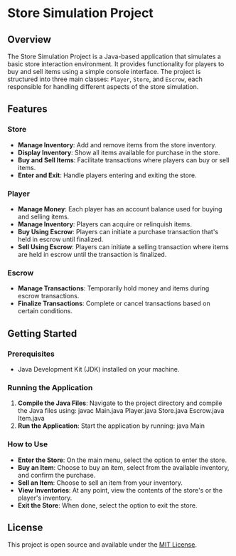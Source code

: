 # Store Simulation Project

## Overview
The Store Simulation Project is a Java-based application that simulates a basic store interaction environment. It provides functionality for players to buy and sell items using a simple console interface. The project is structured into three main classes: `Player`, `Store`, and `Escrow`, each responsible for handling different aspects of the store simulation.

## Features

### Store
- **Manage Inventory**: Add and remove items from the store inventory.
- **Display Inventory**: Show all items available for purchase in the store.
- **Buy and Sell Items**: Facilitate transactions where players can buy or sell items.
- **Enter and Exit**: Handle players entering and exiting the store.

### Player
- **Manage Money**: Each player has an account balance used for buying and selling items.
- **Manage Inventory**: Players can acquire or relinquish items.
- **Buy Using Escrow**: Players can initiate a purchase transaction that's held in escrow until finalized.
- **Sell Using Escrow**: Players can initiate a selling transaction where items are held in escrow until the transaction is finalized.

### Escrow
- **Manage Transactions**: Temporarily hold money and items during escrow transactions.
- **Finalize Transactions**: Complete or cancel transactions based on certain conditions.

## Getting Started

### Prerequisites
- Java Development Kit (JDK) installed on your machine.

### Running the Application
1. **Compile the Java Files**: Navigate to the project directory and compile the Java files using: javac Main.java Player.java Store.java Escrow.java Item.java
2. **Run the Application**: Start the application by running: java Main


### How to Use
- **Enter the Store**: On the main menu, select the option to enter the store.
- **Buy an Item**: Choose to buy an item, select from the available inventory, and confirm the purchase.
- **Sell an Item**: Choose to sell an item from your inventory.
- **View Inventories**: At any point, view the contents of the store's or the player's inventory.
- **Exit the Store**: When done, select the option to exit the store.

## License
This project is open source and available under the [MIT License](LICENSE.md).


